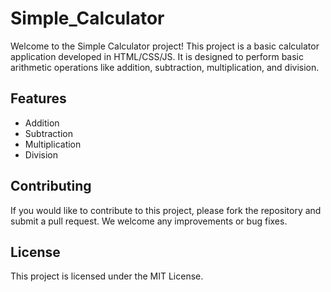 # Simple_Calculator
Welcome to the Simple Calculator project! This project is a basic calculator application developed in HTML/CSS/JS. It is designed to perform basic arithmetic operations like addition, subtraction, multiplication, and division.

## Features
- Addition
- Subtraction
- Multiplication
- Division

## Contributing
If you would like to contribute to this project, please fork the repository and submit a pull request. We welcome any improvements or bug fixes.

## License
This project is licensed under the MIT License.

